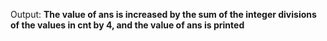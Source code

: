 Output: **The value of ans is increased by the sum of the integer divisions of the values in cnt by 4, and the value of ans is printed**